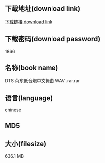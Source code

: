 ## 下载地址(download link)
[下载链接 download link](https://voluble-croquembouche-d321dc.netlify.app/?s=DTS+%E8%8D%B7%E4%B8%9C%E4%BD%8E%E9%9F%B3%E7%82%AE%E4%B8%AD%E6%96%87%E8%88%9E%E6%9B%B2+WAV+.rar)

## 下载密码(download password)
1866

## 名称(book name)
DTS 荷东低音炮中文舞曲 WAV .rar.rar

## 语言(language)
chinese

## MD5


## 大小(filesize)
636.1 MB
